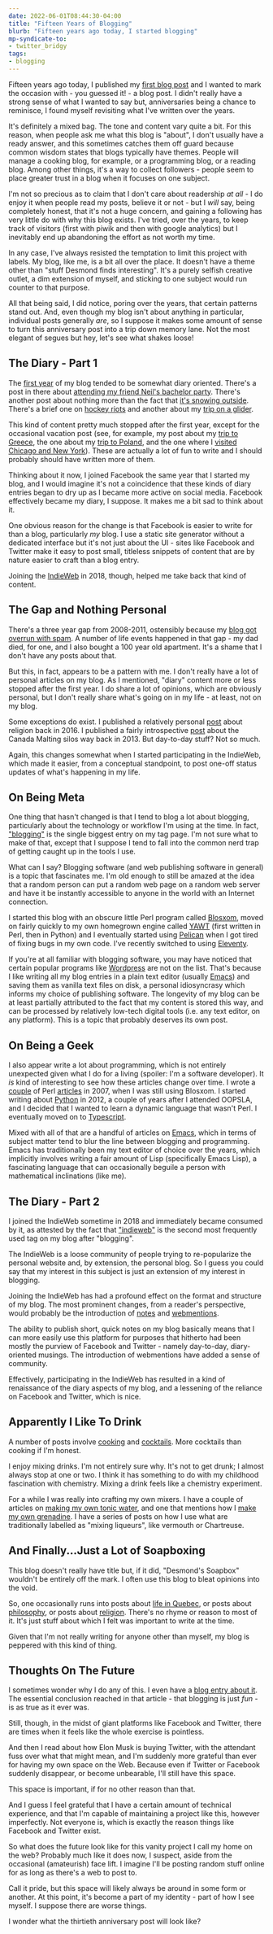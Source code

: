 ```yaml
---
date: 2022-06-01T08:44:30-04:00
title: "Fifteen Years of Blogging"
blurb: "Fifteen years ago today, I started blogging"
mp-syndicate-to:
- twitter_bridgy
tags:
- blogging
---
```


Fifteen years ago today, I published my [first blog post][1] and I wanted to
mark the occasion with - you guessed it! - a blog post.  I didn't really
have a strong sense of what I wanted to say but, anniversaries being a
chance to reminisce, I found myself revisiting what I've written over the
years.

It's definitely a mixed bag.  The tone and content vary quite a bit.  For
this reason, when people ask me what this blog is "about", I don't usually
have a ready answer, and this sometimes catches them off guard because
common wisdom states that blogs typically have themes.  People will manage a
cooking blog, for example, or a programming blog, or a reading blog.  Among
other things, it's a way to collect followers - people seem to place greater
trust in a blog when it focuses on one subject.

I'm not so precious as to claim that I don't care about readership *at
all* - I do enjoy it when people read my posts, believe it or not - but I
*will* say, being completely honest, that it's not a huge concern, and
gaining a following has very little do with why this blog exists.  I've
tried, over the years, to keep track of visitors (first with piwik and then
with google analytics) but I inevitably end up abandoning the effort as not
worth my time.

In any case, I've always resisted the temptation to limit this project with
labels.  My blog, like me, is a bit all over the place.  It doesn't have a
theme other than "stuff Desmond finds interesting".  It's a purely selfish
creative outlet, a dim extension of myself, and sticking to one subject
would run counter to that purpose.

All that being said, I did notice, poring over the years, that certain
patterns stand out.  And, even though my blog isn't about anything in
particular, individual posts generally *are*, so I suppose it makes some
amount of sense to turn this anniversary post into a trip down memory lane.
Not the most elegant of segues but hey, let's see what shakes loose!

## The Diary - Part 1

The [first year][2] of my blog tended to be somewhat diary oriented.
There's a post in there about [attending my friend Neil's bachelor
party][3].  There's another post about nothing more than the fact that [it's
snowing outside][4].  There's a brief one on [hockey riots][5] and another
about my [trip on a glider][6].

This kind of content pretty much stopped after the first year, except for
the occasional vacation post (see, for example, my post about my [trip to
Greece][7], the one about my [trip to Poland][8], and the one where I
[visited Chicago and New York][9]).  These are actually a lot of fun to
write and I should probably should have written more of them.

Thinking about it now, I joined Facebook the same year that I started my
blog, and I would imagine it's not a coincidence that these kinds of diary
entries began to dry up as I became more active on social media.  Facebook
effectively became my diary, I suppose.  It makes me a bit sad to think
about it.

One obvious reason for the change is that Facebook is easier to write for
than a blog, particularly *my* blog.  I use a static site generator without
a dedicated interface but it's not just about the UI - sites like Facebook
and Twitter make it easy to post small, titleless snippets of content that
are by nature easier to craft than a blog entry.

Joining the [IndieWeb][10] in 2018, though, helped me take back that kind of
content.

## The Gap and Nothing Personal

There's a three year gap from 2008-2011, ostensibly because my [blog got
overrun with spam][11].  A number of life events happened in that gap - my
dad died, for one, and I also bought a 100 year old apartment.  It's a shame
that I don't have any posts about that.

But this, in fact, appears to be a pattern with me.  I don't really have a
lot of personal articles on my blog.  As I mentioned, "diary" content more
or less stopped after the first year.  I do share a lot of opinions, which
are obviously personal, but I don't really share what's going on in my
life - at least, not on my blog.

Some exceptions do exist.  I published a relatively personal [post][12]
about religion back in 2016.  I published a fairly introspective [post][13]
about the Canada Malting silos way back in 2013.  But day-to-day stuff?  Not
so much.

Again, this changes somewhat when I started participating in the IndieWeb,
which made it easier, from a conceptual standpoint, to post one-off status
updates of what's happening in my life.

## On Being Meta

One thing that hasn't changed is that I tend to blog a lot about blogging,
particularly about the technology or workflow I'm using at the time.  In
fact, ["blogging"][14] is the single biggest entry on my tag page.  I'm not
sure what to make of that, except that I suppose I tend to fall into the
common nerd trap of getting caught up in the tools I use.

What can I say?  Blogging software (and web publishing software in general)
is a topic that fascinates me. I'm old enough to still be amazed at the idea
that a random person can put a random web page on a random web server and
have it be instantly accessible to anyone in the world with an Internet
connection.

I started this blog with an obscure little Perl program called
[Blosxom][15], moved on fairly quickly to my own homegrown engine called
[YAWT][16] (first written in Perl, then in Python) and I eventually started
using [Pelican][17] when I got tired of fixing bugs in my own code.  I've
recently switched to using [Eleventy][18].

If you're at all familiar with blogging software, you may have noticed that
certain popular programs like [Wordpress][19] are not on the list.  That's
because I like writing all my blog entries in a plain text editor (usually
[Emacs][20]) and saving them as vanilla text files on disk, a personal
idiosyncrasy which informs my choice of publishing software.  The longevity
of my blog can be at least partially attributed to the fact that my content
is stored this way, and can be processed by relatively low-tech digital
tools (i.e. any text editor, on any platform).  This is a topic that
probably deserves its own post.

## On Being a Geek

I also appear write a lot about programming, which is not entirely
unexpected given what I do for a living (spoiler: I'm a software developer).
It *is* kind of interesting to see how these articles change over time.  I
wrote a [couple][21] of Perl [articles][22] in 2007, when I was still using
Blosxom.  I started writing about [Python][23] in 2012, a couple of years
after I attended OOPSLA, and I decided that I wanted to learn a dynamic
language that wasn't Perl.  I eventually moved on to [Typescript][24].

Mixed with all of that are a handful of articles on [Emacs][25], which in
terms of subject matter tend to blur the line between blogging and
programming.  Emacs has traditionally been my text editor of choice over the
years, which implicitly involves writing a fair amount of Lisp (specifically
Emacs Lisp), a fascinating language that can occasionally beguile a person
with mathematical inclinations (like me).

## The Diary - Part 2

I joined the IndieWeb sometime in 2018 and immediately became consumed by
it, as attested by the fact that ["indieweb"][26] is the second most
frequently used tag on my blog after "blogging".

The IndieWeb is a loose community of people trying to re-popularize the
personal website and, by extension, the personal blog.  So I guess you could
say that my interest in this subject is just an extension of my interest in
blogging.

Joining the IndieWeb has had a profound effect on the format and structure
of my blog.  The most prominent changes, from a reader's perspective, would
probably be the introduction of [notes][27] and [webmentions][28].

The ability to publish short, quick notes on my blog basically means that I
can more easily use this platform for purposes that hitherto had been mostly
the purview of Facebook and Twitter - namely day-to-day, diary-oriented
musings.  The introduction of webmentions have added a sense of community.

Effectively, participating in the IndieWeb has resulted in a kind of
renaissance of the diary aspects of my blog, and a lessening of the
reliance on Facebook and Twitter, which is nice.

## Apparently I Like To Drink

A number of posts involve [cooking][29] and [cocktails][30].  More cocktails
than cooking if I'm honest.

I enjoy mixing drinks.  I'm not entirely sure why.  It's not to get drunk; I
almost always stop at one or two.  I think it has something to do with my
childhood fascination with chemistry.  Mixing a drink feels like a chemistry
experiment.

For a while I was really into crafting my own mixers.  I have a couple of
articles on [making my own tonic water][31], and one that mentions how I
[make my own grenadine][36].  I have a series of posts on how I use what are
traditionally labelled as "mixing liqueurs", like vermouth or Chartreuse.

## And Finally...Just a Lot of Soapboxing

This blog doesn't really have title but, if it did, "Desmond's Soapbox"
wouldn't be entirely off the mark.  I often use this blog to bleat opinions
into the void.

So, one occasionally runs into posts about [life in Quebec][32], or posts
about [philosophy][33], or posts about [religion][34].  There's no rhyme or
reason to most of it.  It's just stuff about which I felt was important to
write at the time.

Given that I'm not really writing for anyone other than myself, my blog is
peppered with this kind of thing.

## Thoughts On The Future

I sometimes wonder why I do any of this.  I even have a [blog entry about
it][35].  The essential conclusion reached in that article - that blogging
is just *fun* - is as true as it ever was.

Still, though, in the midst of giant platforms like Facebook and Twitter,
there are times when it feels like the whole exercise is pointless.

And then I read about how Elon Musk is buying Twitter, with the attendant
fuss over what that might mean, and I'm suddenly more grateful than ever for
having my own space on the Web.  Because even if Twitter or Facebook
suddenly disappear, or become unbearable, I'll still have this space.

This space is important, if for no other reason than that.

And I guess I feel grateful that I have a certain amount of technical
experience, and that I'm capable of maintaining a project like this, however
imperfectly.  Not everyone is, which is exactly the reason things like
Facebook and Twitter exist.

So what does the future look like for this vanity project I call my home on
the web?  Probably much like it does now, I suspect, aside from the
occasional (amateurish) face lift.  I imagine I'll be posting random stuff
online for as long as there's a web to post to.

Call it pride, but this space will likely always be around in some form or
another.  At this point, it's become a part of my identity - part of how I
see myself.  I suppose there are worse things.

I wonder what the thirtieth anniversary post will look like?

[1]: /2007/06/01/blogging
[2]: /2007/
[3]: /2007/08/04/bachelor
[4]: /2007/12/17/snow
[5]: /2008/04/22/montreal-looting
[6]: /2007/06/12/gliding
[7]: /2015/07/11/trip-greece
[8]: /2016/06/29/poland
[9]: /2018/11/10/new-york-chicago
[10]: https://indieweb.org
[11]: /2008/09/08/no-comments
[12]: /2016/04/02/on-escaping-your-past
[13]: /2013/07/31/canada-malting
[14]: posts/blog/tags/blogging
[15]: http://blosxom.sourceforge.net/
[16]: https://github.com/drivet/yawt
[17]: https://blog.getpelican.com/
[18]: https://www.11ty.dev/
[19]: https://wordpress.com/
[20]: https://www.gnu.org/software/emacs/
[21]: /2008/02/13/perl-scoping
[22]: /2008/07/06/perl-error-handling
[23]: /posts/blog/tags/python
[24]: /posts/blog/tags/typescript
[25]: /posts/blog/tags/emacs
[26]: /posts/blog/tags/indieweb
[27]: /posts/notes/
[28]: https://indieweb.org/Webmention
[29]: /posts/blog/tags/cooking
[30]: /posts/blog/tags/cocktails
[31]: /posts/blog/tags/tonic
[32]: /posts/blog/tags/quebec
[33]: /posts/blog/tags/philosophy
[34]: /posts/blog/tags/religion
[35]: /2020/04/28/writing-reasons
[36]: /2014/12/22/more-sour-cocktails
